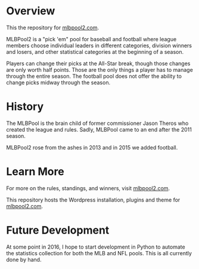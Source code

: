 <h1>Overview </h1>

This the repository for [mlbpool2.com](http://mlbpool2.com).

MLBPool2 is a "pick 'em" pool for baseball and football where league members choose individual leaders in different categories, division winners and losers,
and other statistical categories at the beginning of a season.

Players can change their picks at the All-Star break, though those changes are only worth half points.  Those are the only things a player has to manage through the entire season.  The football pool does not offer the ability to change picks midway through the season.

<h1>History</h1>

The MLBPool is the brain child of former commissioner Jason Theros who created the league and rules.  Sadly, MLBPool came to an end after the 2011 season.

MLBPool2 rose from the ashes in 2013 and in 2015 we added football.

<h1>Learn More</h1>

For more on the rules, standings, and winners, visit
[mlbpool2.com](http://mlbpool2.com).

This repository hosts the Wordpress installation, plugins and theme for
[mlbpool2.com](http://mlbpool2.com).

<h1>Future Development</h1>

At some point in 2016, I hope to start development in Python to automate the statistics collection for both the MLB and NFL pools.  This is all currently done by hand.
